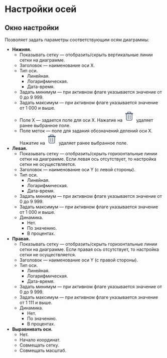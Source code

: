 # Настройки осей

## Окно настройки

Позволяет задать параметры соответствующим осям диаграммы:

* **Нижняя.**
  * Показывать сетку — отобразить/скрыть вертикальные линии сетки на диаграмме.
  * Заголовок — наименование оси X.
  * Тип оси.
    * Линейная.
    * Логарифмическая.
    * Дата-время.
  * Задать минимум — при активном флаге указывается значение от 0 до 9 999.
  * Задать максимум — при активном флаге указывается значение от 1 000 и выше.
  * Поле X — задается поле для оси X. Нажатие на ![](../../images/icons/toolbar-controls/delete_default.svg) удаляет ранее выбранное поле.
  * Поле меток — поле для задания обозначений делений оси X. Нажатие на ![](../../images/icons/toolbar-controls/delete_default.svg) удаляет ранее выбранное поле.
* **Левая.**
  * Показывать сетку — отобразить/скрыть горизонтальные линии сетки на диаграмме. Если левая ось отсутствует, то настройка сетки не осуществляется.
  * Заголовок — наименование оси Y (с левой стороны).
  * Тип оси.
    * Линейная.
    * Логарифмическая.
    * Дата-время.
  * Задать минимум — при активном флаге указывается значение от 0 до 9 999.
  * Задать максимум — при активном флаге указывается значение от 1 000 и выше.
  * Динамика.
    * Нет.
    * По значению.
    * В процентах.
* **Правая.**
  * Показывать сетку — отобразить/скрыть горизонтальные линии сетки на диаграмме. Если правая ось отсутствует, то настройка сетки не осуществляется.
  * Заголовок — наименование оси Y (с правой стороны).
  * Тип оси.
    * Линейная.
    * Логарифмическая.
    * Дата-время.
  * Задать минимум — при активном флаге указывается значение от 0 до 9 999.
  * Задать максимум — при активном флаге указывается значение от 1 111 и выше.
  * Динамика.
    * Нет.
    * По значению.
    * В процентах.
* **Выравнивать оси.**
  * Нет.
  * Начало координат.
  * Совмещать сетку.
  * Совмещать масштаб.

